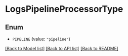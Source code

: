 # LogsPipelineProcessorType

## Enum


* `PIPELINE` (value: `"pipeline"`)


[[Back to Model list]](../README.md#documentation-for-models) [[Back to API list]](../README.md#documentation-for-api-endpoints) [[Back to README]](../README.md)



